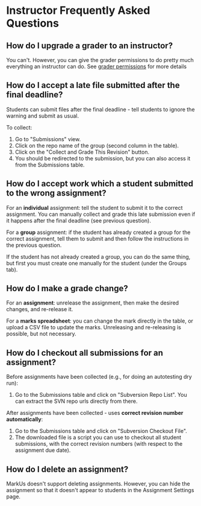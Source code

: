 # Instructor Frequently Asked Questions

## How do I upgrade a grader to an instructor?

You can't. However, you can give the grader permissions to do pretty much everything an instructor can do. See [grader permissions](./Instructor-Guide--Users.md#grader-permissions) for more details

## How do I accept a late file submitted after the final deadline?

Students can submit files after the final deadline - tell students to ignore the warning
and submit as usual.

To collect:

1. Go to "Submissions" view.
2. Click on the repo name of the group (second column in the table).
3. Click on the "Collect and Grade This Revision" button.
4. You should be redirected to the submission, but you can also access it from the Submissions table.

## How do I accept work which a student submitted to the wrong assignment?

For an **individual** assignment: tell the student to submit it to the correct assignment.
You can manually collect and grade this late submission even if it happens after the final deadline
(see previous question).

For a **group** assignment: if the student has already created a group for the correct
assignment, tell them to submit and then follow the instructions in the previous question.

If the student has not already created a group, you can do the same thing, but first you must
create one manually for the student (under the Groups tab).

## How do I make a grade change?

For an **assignment**: unrelease the assignment, then make the desired changes, and re-release it.

For a **marks spreadsheet**: you can change the mark directly in the table, or upload
a CSV file to update the marks. Unreleasing and re-releasing is possible, but not necessary.

## How do I checkout all submissions for an assignment?

Before assignments have been collected (e.g., for doing an autotesting dry run):

1. Go to the Submissions table and click on "Subversion Repo List".
You can extract the SVN repo urls directly from there.

After assignments have been collected - uses **correct revision number automatically**:

1. Go to the Submissions table and click on "Subversion Checkout File".
2. The downloaded file is a script you can use to checkout all student submissions,
with the correct revision numbers (with respect to the assignment due date).

## How do I delete an assignment?

MarkUs doesn't support deleting assignments. However, you can hide the assignment so that it doesn't appear to students in the Assignment Settings page.
